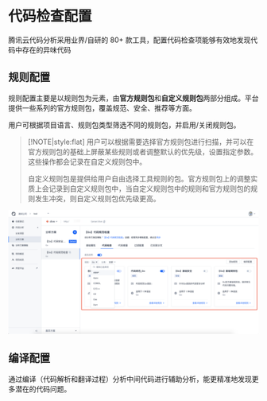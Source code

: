 # 代码检查配置

腾讯云代码分析采用业界/自研的 80+ 款工具，配置代码检查项能够有效地发现代码中存在的异味代码

## 规则配置

规则配置主要是以规则包为元素，由**官方规则包**和**自定义规则包**两部分组成。平台提供一些系列的官方规则包，覆盖规范、安全、推荐等方面。

用户可根据项目语言、规则包类型筛选不同的规则包，并启用/关闭规则包。

> [!NOTE|style:flat]
> 用户可以根据需要选择官方规则包进行扫描，并可以在官方规则包的基础上屏蔽某些规则或者调整默认的优先级，设置指定参数。这些操作都会记录在自定义规则包中。
>
> 自定义规则包是提供给用户自由选择工具规则的包。官方规则包上的调整实质上会记录到自定义规则包中，当自定义规则包中的规则和官方规则包的规则发生冲突，则自定义规则包优先级更高。

![创建项目](../images/scheme_codelint_01.png)

## 编译配置

通过编译（代码解析和翻译过程）分析中间代码进行辅助分析，能更精准地发现更多潜在的代码问题。
